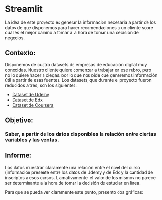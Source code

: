 # Streamlit


La idea de este proyecto es generar la información necesaria a partir de los datos de que disponemos para hacer recomendaciones a un cliente sobre cuál es el mejor camino a tomar a la hora de tomar una decisión de negocios.


## Contexto:

Disponemos de cuatro datasets de empresas de educación digital muy conocidas. Nuestro cliente quiere comenzar a trabajar en ese rubro, pero no lo quiere hacer a ciegas, por lo que nos pide que generemos información útil a partir de esas fuentes.
Los datasets, que durante el proyecto fueron reducidos a tres, son los siguientes:

- [Dataset de Udemy](https://drive.google.com/file/d/1PFW3LeJe7C3b6WptTixbsluHDDQqDr_6/view?usp=share_link)
- [Dataset de Edx](https://drive.google.com/file/d/1qHA8ivOQAV63i1fA9aHAvDEgAYeM2Xsv/view?usp=share_link)
- [Dataset de Coursera](https://drive.google.com/file/d/1JOxfWyta1HYupBGlidjf8UDOlEAUUPhv/view?usp=share_link)

## Objetivo:

### Saber, a partir de los datos disponibles la relación entre ciertas variables y las ventas.

## Informe:
Los datos muestran claramente una relación entre el nivel del curso (información presente entre los datos de Udemy y de Edx y la cantidad de inscriptos a esos cursos. Llamativamente, el valor de los mismos no parece ser determinante a la hora de tomar la decisión de estudiar en línea.

Para que se pueda ver claramente este punto, presento dos gráficas:







